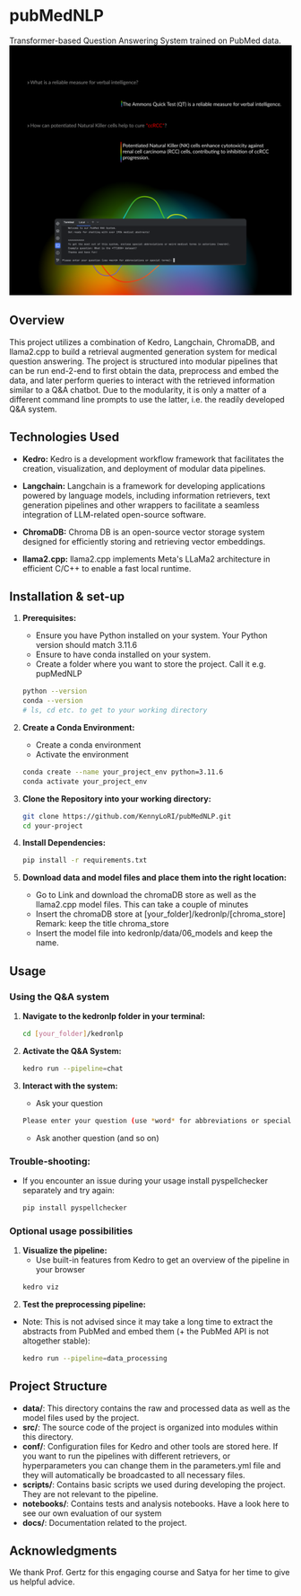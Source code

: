 # pubMedNLP
Transformer-based Question Answering System trained on PubMed data.
![Overview of the deployed pipelines](project_docs/read_me_graphic.png)

## Overview

This project utilizes a combination of Kedro, Langchain, ChromaDB, and llama2.cpp to build a retrieval augmented generation system for medical question answering. The project is structured into modular pipelines that can be run end-2-end to first obtain the data, preprocess and embed the data, and later perform queries to interact with the retrieved information similar to a Q&A chatbot. Due to the modularity, it is only a matter of a different command line prompts to use the latter, i.e. the readily developed Q&A system. 

## Technologies Used

- **Kedro:** Kedro is a development workflow framework that facilitates the creation, visualization, and deployment of modular data pipelines.

- **Langchain:** Langchain is a framework for developing applications powered by language models, including information retrievers, text generation pipelines and other wrappers to facilitate a seamless integration of LLM-related open-source software.

- **ChromaDB:** Chroma DB is an open-source vector storage system designed for efficiently storing and retrieving vector embeddings.

- **llama2.cpp:** llama2.cpp implements Meta's LLaMa2 architecture in efficient C/C++ to enable a fast local runtime.

## Installation & set-up

1. **Prerequisites:**
   - Ensure you have Python installed on your system. Your Python version should match 3.11.6
   - Ensure to have conda installed on your system.
   - Create a folder where you want to store the project. Call it e.g. pupMedNLP

   ```bash
   python --version
   conda --version
   # ls, cd etc. to get to your working directory
   ```

2. **Create a Conda Environment:**
   - Create a conda environment
   - Activate the environment
   ```bash
   conda create --name your_project_env python=3.11.6
   conda activate your_project_env
   ```

4. **Clone the Repository into your working directory:**
   ```bash
   git clone https://github.com/KennyLoRI/pubMedNLP.git
   cd your-project
   ```

5. **Install Dependencies:**
   ```bash
   pip install -r requirements.txt
   ```
6. **Download data and model files and place them into the right location:**
   - Go to Link and download the chromaDB store as well as the llama2.cpp model files. This can take a couple of minutes
   - Insert the chromaDB store at [your_folder]/kedronlp/[chroma_store] Remark: keep the title chroma_store
   - Insert the model file into kedronlp/data/06_models and keep the name.

## Usage
### Using the Q&A system
1. **Navigate to the kedronlp folder in your terminal:**
   ```bash
   cd [your_folder]/kedronlp
   ```

2. **Activate the Q&A System:**
   ```bash
   kedro run --pipeline=chat
   ```
3. **Interact with the system:**
   - Ask your question
   ```bash
   Please enter your question (use *word* for abbreviations or special terms): [your_question]
   ```
   - Ask another question (and so on)
  
### Trouble-shooting: 
- If you encounter an issue during your usage install pyspellchecker separately and try again:
  ```bash
  pip install pyspellchecker
  ```

### Optional usage possibilities 
1. **Visualize the pipeline:**
   - Use built-in features from Kedro to get an overview of the pipeline in your browser
   ```bash
   kedro viz
   ```
2. **Test the preprocessing pipeline:**
- Note: This is not advised since it may take a long time to extract the abstracts from PubMed and embed them (+ the PubMed API is not altogether stable):
  ```bash
  kedro run --pipeline=data_processing
  ```

## Project Structure

- **data/**: This directory contains the raw and processed data as well as the model files used by the project.
- **src/**: The source code of the project is organized into modules within this directory.
- **conf/**: Configuration files for Kedro and other tools are stored here. If you want to run the pipelines with different retrievers, or hyperparameters you can change them in the parameters.yml file and they will automatically be broadcasted to all necessary files.
- **scripts/**: Contains basic scripts we used during developing the project. They are not relevant to the pipeline.
- **notebooks/**: Contains tests and analysis notebooks. Have a look here to see our own evaluation of our system
- **docs/**: Documentation related to the project.

## Acknowledgments
We thank Prof. Gertz for this engaging course and Satya for her time to give us helpful advice. 
